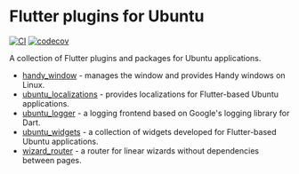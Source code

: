 # Flutter plugins for Ubuntu

[![CI](https://github.com/canonical/ubuntu-flutter-plugins/workflows/CI/badge.svg)](https://github.com/canonical/ubuntu-flutter-plugins/actions)
[![codecov](https://codecov.io/gh/canonical/ubuntu-flutter-plugins/branch/main/graph/badge.svg)](https://codecov.io/gh/canonical/ubuntu-flutter-plugins)

A collection of Flutter plugins and packages for Ubuntu applications.

- [handy_window](https://github.com/canonical/ubuntu-flutter-plugins/tree/main/packages/ubuntu_window) - manages the window and provides Handy windows on Linux.
- [ubuntu_localizations](https://github.com/canonical/ubuntu-flutter-plugins/tree/main/packages/ubuntu_localizations) - provides localizations for Flutter-based Ubuntu applications.
- [ubuntu_logger](https://github.com/canonical/ubuntu-flutter-plugins/tree/main/packages/ubuntu_logger) - a logging frontend based on Google's logging library for Dart.
- [ubuntu_widgets](https://github.com/canonical/ubuntu-flutter-plugins/tree/main/packages/ubuntu_widgets) - a collection of widgets developed for Flutter-based Ubuntu applications.
- [wizard_router](https://github.com/canonical/ubuntu-flutter-plugins/tree/main/packages/wizard_router) - a router for linear wizards without dependencies between pages.
